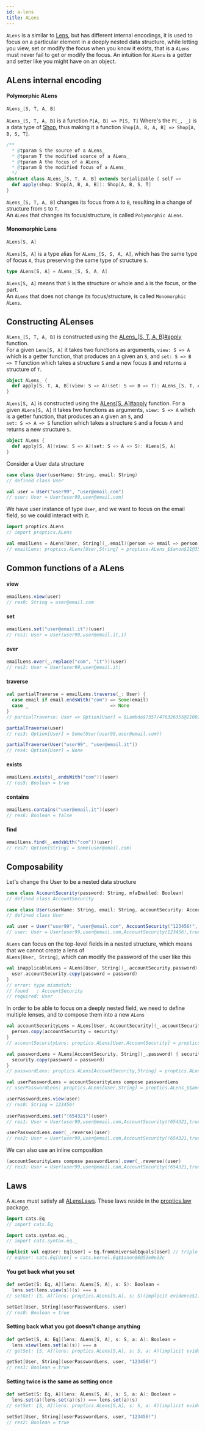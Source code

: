 ```yaml
---
id: a-lens
title: ALens
---
```


`ALens` is a similar to <a href="/Proptics/docs/optics/lens" target="_blank">Lens</a>, but has different internal encodings, it is used
to focus on a particular element in a deeply nested data structure, while letting you view, set or modify the focus when you know it exists, that is a `ALens` must never fail to get or modify the focus.
An intuition for `ALens` is a getter and setter like you might have on an object.


## ALens internal encoding

#### Polymorphic ALens

```scala
ALens_[S, T, A, B]
```

`ALens_[S, T, A, B]` is a function `P[A, B] => P[S, T]` Where's the `P[_, _]` is a data type of [Shop](/Proptics/docs/data-types/shop), thus making 
it a function `Shop[A, B, A, B] => Shop[A, B, S, T]`.

```scala
/**
  * @tparam S the source of a ALens_
  * @tparam T the modified source of a ALens_
  * @tparam A the focus of a ALens_
  * @tparam B the modified focus of a ALens_
  */  
abstract class ALens_[S, T, A, B] extends Serializable { self =>
  def apply(shop: Shop[A, B, A, B]): Shop[A, B, S, T]
}
```

`ALens_[S, T, A, B]` changes its focus from `A` to `B`, resulting in a change of structure from `S` to `T`. </br>
An `ALens` that changes its focus/structure, is called `Polymorphic ALens`.

#### Monomorphic Lens

```scala
ALens[S, A]
```


`ALens[S, A]` is a type alias for `ALens_[S, S, A, A]`, which has the same type of focus `A`, thus preserving the same type of structure `S`.

```scala
type ALens[S, A] = ALens_[S, S, A, A]
``` 

`ALens[S, A]` means that `S` is the structure or whole and `A` is the focus, or the part.<br/>
An `ALens` that does not change its focus/structure, is called `Monomorphic ALens`.

## Constructing ALenses

`ALens_[S, T, A, B]` is constructed using the [ALens_[S, T, A, B]#apply](/Proptics/api/proptics/ALens_$.html) function.</br>
For a given `Lens[S, A]` it takes two functions as arguments, `view: S => A` which is a getter function, that produces an `A` given an `S`, 
and `set: S => B => T` function which takes a structure `S` and a new focus `B` and returns a structure of `T`.

```scala
object ALens_ {
  def apply[S, T, A, B](view: S => A)(set: S => B => T): ALens_[S, T, A, B]
}
```

`ALens[S, A]` is constructed using the [ALens[S, A]#apply](/Proptics/api/proptics/ALens$.html) function. For a given `ALens[S, A]` it takes two functions as arguments,
`view: S => A` which is a getter function, that produces an `A` given an `S`, and<br/>  `set: S => A => S` function which takes a structure `S` and a focus `A` and returns a
new structure `S`.

```scala
object ALens {
  def apply[S, A](view: S => A)(set: S => A => S): ALens[S, A]
}
```

Consider a User data structure

```scala
case class User(userName: String, email: String)
// defined class User  

val user = User("user99", "user@email.com")
// user: User = User(user99,user@email.com)
```

We have user instance of type `User`, and we want to focus on the email field, so we could
interact with it.

```scala
import proptics.ALens
// import proptics.ALens

val emailLens = ALens[User, String](_.email)(person => email => person.copy(email = email))
// emailLens: proptics.ALens[User,String] = proptics.ALens_$$anon$11@35a0773a
```

## Common functions of a ALens

#### view
```scala
emailLens.view(user)
// res0: String = user@email.com
```

#### set
```scala
emailLens.set("user@email.it")(user)
// res1: User = User(user99,user@email.it,1)
```

#### over
```scala
emailLens.over(_.replace("com", "it"))(user)
// res2: User = User(user99,user@email.it)
```

#### traverse
```scala
val partialTraverse = emailLens.traverse(_: User) {
  case email if email.endsWith("com") => Some(email)
  case _                              => None
}
// partialTraverse: User => Option[User] = $Lambda$7357/476326355@2100263b

partialTraverse(user)
// res3: Option[User] = Some(User(user99,user@email.com))

partialTraverse(User("user99", "user@email.it"))
// res4: Option[User] = None
```

#### exists
```scala
emailLens.exists(_.endsWith("com"))(user)
// res5: Boolean = true
```

#### contains
```scala
emailLens.contains("user@email.it")(user)
// res6: Boolean = false
```

#### find
```scala
emailLens.find(_.endsWith("com"))(user)
// res7: Option[String] = Some(user@email.com)
```

## Composability

Let's change the User to be a nested data structure

```scala
case class AccountSecurity(password: String, mfaEnabled: Boolean)
// defined class AccountSecurity  

case class User(userName: String, email: String, accountSecurity: AccountSecurity)
// defined class User  

val user = User("user99", "user@email.com", AccountSecurity("123456!", mfaEnabled = true))
// user: User = User(user99,user@email.com,AccountSecurity(123456!,true))
```

`ALens` can focus on the top-level fields in a nested structure, which means that we cannot create a lens of <br/> 
`ALens[User, String]`, which can modify the password of the user like this
  
```scala
val inapplicableLens = ALens[User, String](_.accountSecurity.password) { user => password =>
  user.accountSecurity.copy(password = password)
}
// error: type mismatch;
// found   : AccountSecurity
// required: User  
```

In order to be able to focus on a deeply nested field, we need to define multiple lenses, and to compose them into a new `ALens`  

```scala
val accountSecurityLens = ALens[User, AccountSecurity](_.accountSecurity) { person => security => 
  person.copy(accountSecurity = security)
}
// accountSecurityLens: proptics.ALens[User,AccountSecurity] = proptics.ALens_$$anon$11@67fcf75c

val passwordLens = ALens[AccountSecurity, String](_.password) { security => password => 
  security.copy(password = password)
}
// passwordLens: proptics.ALens[AccountSecurity,String] = proptics.ALens_$$anon$11@73c60f21 

val userPasswordLens = accountSecurityLens compose passwordLens
// userPasswordLens: proptics.ALens[User,String] = proptics.ALens_$$anon$2@27ae8f48

userPasswordLens.view(user)
// res0: String = 123456!
    
userPasswordLens.set("!654321")(user) 
// res1: User = User(user99,user@email.com,AccountSecurity(!654321,true))

userPasswordLens.over(_.reverse)(user)
// res2: User = User(user99,user@email.com,AccountSecurity(!654321,true))  
``` 

We can also use an inline composition

```scala
(accountSecurityLens compose passwordLens).over(_.reverse)(user)
// res3: User = User(user99,user@email.com,AccountSecurity(!654321,true))  
``` 

## Laws

A `ALens` must satisfy all [ALensLaws](/Proptics/api/proptics/law/ALensLaws.html). These laws reside in the [proptics.law](/Proptics/api/proptics/law/index.html) package.<br/>

```scala
import cats.Eq
// import cats.Eq

import cats.syntax.eq._
// import cats.syntax.eq._

implicit val eqUser: Eq[User] = Eq.fromUniversalEquals[User] // triple equals operator (===)
// eqUser: cats.Eq[User] = cats.kernel.Eq$$anon$6@52e0e22c
```

#### You get back what you set

```scala
def setGet[S: Eq, A](lens: ALens[S, A], s: S): Boolean =
  lens.set(lens.view(s))(s) === s
// setGet: [S, A](lens: proptics.ALens[S,A], s: S)(implicit evidence$1: cats.Eq[S])Boolean

setGet[User, String](userPasswordLens, user)
// res0: Boolean = true
```

#### Setting back what you got doesn't change anything

```scala
def getSet[S, A: Eq](lens: ALens[S, A], s: S, a: A): Boolean = 
  lens.view(lens.set(a)(s)) === a
// getSet: [S, A](lens: proptics.ALens[S,A], s: S, a: A)(implicit evidence$1: cats.Eq[A])Boolean

getSet[User, String](userPasswordLens, user, "123456!")
// res1: Boolean = true
```

#### Setting twice is the same as setting once

```scala
def setSet[S: Eq, A](lens: ALens[S, A], s: S, a: A): Boolean =
  lens.set(a)(lens.set(a)(s)) === lens.set(a)(s)
// setSet: [S, A](lens: proptics.ALens[S,A], s: S, a: A)(implicit evidence$1: cats.Eq[S])Boolean

setSet[User, String](userPasswordLens, user, "123456!")
// res2: Boolean = true
```




